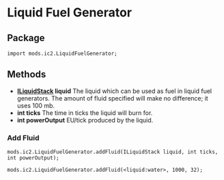 # Liquid Fuel Generator

## Package

```zenscript
import mods.ic2.LiquidFuelGenerator;
```

## Methods

- **[ILiquidStack](/Vanilla/Liquids/ILiquidStack/) liquid** The liquid which can be used as fuel in liquid fuel generators. The amount of fluid specified will make no difference; it uses 100 mb.
- **int ticks** The time in ticks the liquid will burn for.
- **int powerOutput** EU/tick produced by the liquid.

### Add Fluid

```zenscript
mods.ic2.LiquidFuelGenerator.addFluid(ILiquidStack liquid, int ticks, int powerOutput);

mods.ic2.LiquidFuelGenerator.addFluid(<liquid:water>, 1000, 32);
```
